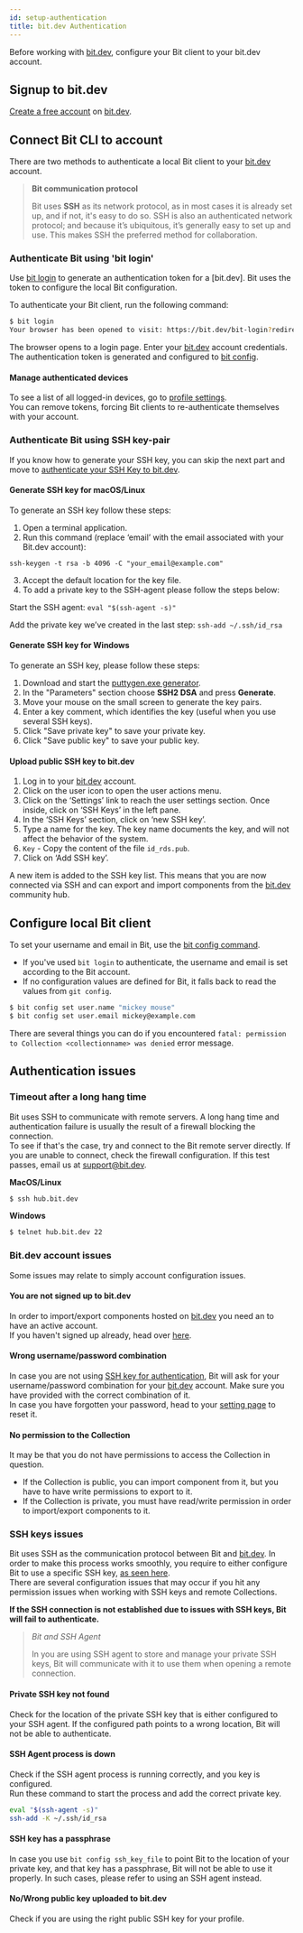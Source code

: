 ```yaml
---
id: setup-authentication
title: bit.dev Authentication
---
```


Before working with [bit.dev](https://bit.dev), configure your Bit client to your bit.dev account.

## Signup to bit.dev

[Create a free account](https://bit.dev/signup) on [bit.dev](https://bit.dev).

## Connect Bit CLI to account

There are two methods to authenticate a local Bit client to your [bit.dev](https://bit.dev) account.

> **Bit communication protocol**
>
> Bit uses **SSH** as its network protocol, as in most cases it is already set up, and if not, it's easy to do so. SSH is also an authenticated network protocol; and because it’s ubiquitous, it’s generally easy to set up and use.
> This makes SSH the preferred method for collaboration.

### Authenticate Bit using 'bit login'

Use [bit login](/docs/cli-login.html) to generate an authentication token for a [bit.dev]. Bit uses the token to configure the local Bit configuration.

To authenticate your Bit client, run the following command:

```bash
$ bit login
Your browser has been opened to visit: https://bit.dev/bit-login?redirect_uri=http://localhost:8085...
```

The browser opens to a login page. Enter your [bit.dev](https://bit.dev) account credentials. The authentication token is generated and configured to [bit config](/docs/cli-config.html).

#### Manage authenticated devices

To see a list of all logged-in devices, go to [profile settings](https://bit.dev/settings).  
You can remove tokens, forcing Bit clients to re-authenticate themselves with your account.

### Authenticate Bit using SSH key-pair

If you know how to generate your SSH key, you can skip the next part and move to [authenticate your SSH Key to bit.dev](#upload-public-ssh-key-to-bitsrcio).

#### Generate SSH key for macOS/Linux

To generate an SSH key follow these steps:

1. Open a terminal application.
2. Run this command (replace ‘email’ with the email associated with your Bit.dev account):

`ssh-keygen -t rsa -b 4096 -C "your_email@example.com"`

3. Accept the default location for the key file.
4. To add a private key to the SSH-agent please follow the steps below:

Start the SSH agent: `eval "$(ssh-agent -s)"`

Add the private key we’ve created in the last step: `ssh-add ~/.ssh/id_rsa`

#### Generate SSH key for Windows

To generate an SSH key, please follow these steps:

1. Download and start the [puttygen.exe generator](https://winscp.net/eng/docs/ui_puttygen).
2. In the "Parameters" section choose **SSH2 DSA** and press **Generate**.
3. Move your mouse on the small screen to generate the key pairs.
4. Enter a key comment, which identifies the key (useful when you use several SSH keys).
5. Click "Save private key" to save your private key.
6. Click "Save public key" to save your public key.

#### Upload public SSH key to bit.dev

1. Log in to your [bit.dev](https://bit.dev/login) account.
2. Click on the user icon to open the user actions menu.
3. Click on the ‘Settings’ link to reach the user settings section. Once inside, click on ‘SSH Keys’ in the left pane.
4. In the ‘SSH Keys’ section, click on ‘new SSH key’.
5. Type a name for the key. The key name documents the key, and will not affect the behavior of the system.
6. `Key` - Copy the content of the file `id_rds.pub`.
7. Click on ‘Add SSH key’.

A new item is added to the SSH key list. This means that you are now connected via SSH and can export and import components from the [bit.dev](https://bit.dev) community hub.

## Configure local Bit client

To set your username and email in Bit, use the [bit config command](/docs/cli-config.html).

* If you've used `bit login` to authenticate, the username and email is set according to the Bit account.
* If no configuration values are defined for Bit, it falls back to read the values from `git config`.

```bash
$ bit config set user.name "mickey mouse"
$ bit config set user.email mickey@example.com
```

There are several things you can do if you encountered `fatal: permission to Collection <collectionname> was denied` error message.

## Authentication issues

### Timeout after a long hang time

Bit uses SSH to communicate with remote servers. A long hang time and authentication failure is usually the result of a firewall blocking the connection.  
To see if that's the case, try and connect to the Bit remote server directly. If you are unable to connect, check the firewall configuration. If this test passes, email us at [support@bit.dev](support@bit.dev).

**MacOS/Linux**

```sh
$ ssh hub.bit.dev
```

**Windows**

```sh
$ telnet hub.bit.dev 22
```

### Bit.dev account issues

Some issues may relate to simply account configuration issues.

#### You are not signed up to bit.dev

In order to import/export components hosted on [bit.dev](https://bit.dev) you need an to have an active account.  
If you haven't signed up already, head over [here](https://bit.dev/signup).

#### Wrong username/password combination

In case you are not using [SSH key for authentication](/docs/setup-authentication.html), Bit will ask for your username/password combination for your [bit.dev](https://bit.dev) account. Make sure you have provided with the correct combination of it.  
In case you have forgotten your password, head to your [setting page](https://bit.dev/settings/profile) to reset it.

#### No permission to the Collection

It may be that you do not have permissions to access the Collection in question.

- If the Collection is public, you can import component from it, but you have to have write permissions to export to it.
- If the Collection is private, you must have read/write permission in order to import/export components to it.

### SSH keys issues

Bit uses SSH as the communication protocol between Bit and [bit.dev](https://bit.dev). In order to make this process works smoothly, you require to either configure Bit to use a specific SSH key, [as seen here](/docs/setup-authentication.html).  
There are several configuration issues that may occur if you hit any permission issues when working with SSH keys and remote Collections.

**If the SSH connection is not established due to issues with SSH keys, Bit will fail to authenticate.**

> *Bit and SSH Agent*
>
> In you are using SSH agent to store and manage your private SSH keys, Bit will communicate with it to use them when opening a remote connection.

#### Private SSH key not found

Check for the location of the private SSH key that is either configured to your SSH agent. If the configured path points to a wrong location, Bit will not be able to authenticate.

#### SSH Agent process is down

Check if the SSH agent process is running correctly, and you key is configured.  
Run these command to start the process and add the correct private key.

```bash
eval "$(ssh-agent -s)"
ssh-add -K ~/.ssh/id_rsa
```

#### SSH key has a passphrase

In case you use `bit config ssh_key_file` to point Bit to the location of your private key, and that key has a passphrase, Bit will not be able to use it properly. In such cases, please refer to using an SSH agent instead.

#### No/Wrong public key uploaded to bit.dev

Check if you are using the right public SSH key for your profile.